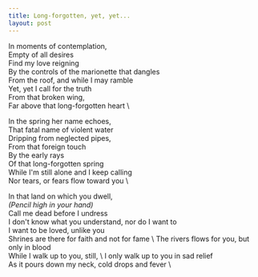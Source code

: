 ```yaml
---
title: Long-forgotten, yet, yet...
layout: post
---
```



In moments of contemplation, \
Empty of all desires \
Find my love reigning \
By the controls of the marionette that dangles \
From the roof, and while I may ramble \
Yet, yet I call for the truth \
From that broken wing, \
Far above that long-forgotten heart \

In the spring her name echoes,\
That fatal name of violent water \
Dripping from neglected pipes, \
From that foreign touch \
By the early rays \
Of that long-forgotten spring \
While I'm still alone and I keep calling \
Nor tears, or fears flow toward you \

In that land on which you dwell, \
*(Pencil high in your hand)* \
Call me dead before I undress \
I don't know what you understand, nor do I want to \
I want to be loved, unlike you \
Shrines are there for faith and not for fame \ 
The rivers flows for you, but only in blood \
While I walk up to you, still, \ 
I only walk up to you in sad relief \
As it pours down my neck, cold drops and fever \
